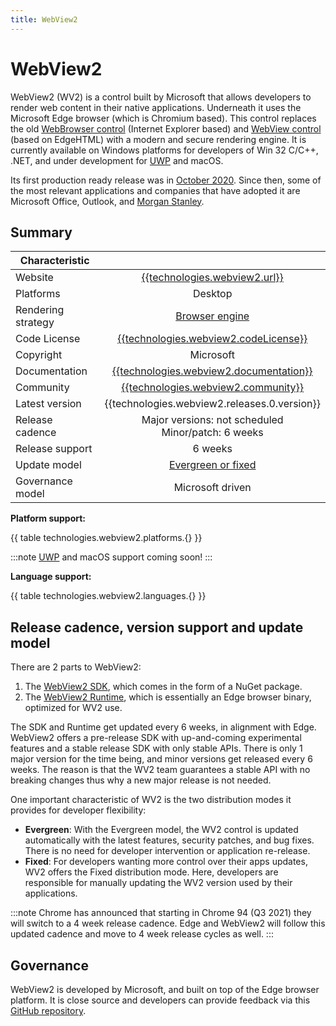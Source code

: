 ```yaml
---
title: WebView2
---
```


# WebView2

WebView2 (WV2) is a control built by Microsoft that allows developers to render web content in their
native applications. Underneath it uses the Microsoft Edge browser (which is Chromium based). This
control replaces the old [WebBrowser control] (Internet Explorer based) and [WebView control] (based
on EdgeHTML) with a modern and secure rendering engine. It is currently available on Windows
platforms for developers of Win 32 C/C++, .NET, and under development for [UWP] and macOS.

Its first production ready release was in [October 2020][WebView2 GA Blog]. Since then, some
of the most relevant applications and companies that have adopted it are Microsoft Office, Outlook,
and [Morgan Stanley].

## Summary

| Characteristic |        |
| -------------- | :----: |
| Website | [{{technologies.webview2.url}}]({{technologies.webview2.url}}) |
| Platforms | Desktop |
| Rendering strategy | [Browser engine] |
| Code License | [{{technologies.webview2.codeLicense}}] |
| Copyright | Microsoft |
| Documentation | [{{technologies.webview2.documentation}}]({{technologies.webview2.documentation}}) |
| Community | [{{technologies.webview2.community}}]({{technologies.webview2.community}}) |
| Latest version | {{technologies.webview2.releases.0.version}} |
| Release cadence | Major versions: not scheduled <br/> Minor/patch: 6 weeks |
| Release support | 6 weeks |
| Update model | [Evergreen or fixed][WebView2_DistributionDoc] |
| Governance model | Microsoft driven |

**Platform support:**

{{ table technologies.webview2.platforms.{} }}

:::note
[UWP] and macOS support coming soon!
:::

**Language support:**

{{ table technologies.webview2.languages.{} }}

## Release cadence, version support and update model

There are 2 parts to WebView2:

1. The [WebView2 SDK], which comes in the form of a NuGet package.
1. The [WebView2 Runtime], which is essentially an Edge browser binary, optimized for WV2 use.

The SDK and Runtime get updated every 6 weeks, in alignment with Edge. WebView2 offers a pre-release
SDK with up-and-coming experimental features and a stable release SDK with only stable APIs. There
is only 1 major version for the time being, and minor versions get released every 6 weeks. The
reason is that the WV2 team guarantees a stable API with no breaking changes thus why a new major
release is not needed.

One important characteristic of WV2 is the two distribution modes it provides for developer
flexibility:

* **Evergreen**: With the Evergreen model, the WV2 control is updated automatically with the latest
  features, security patches, and bug fixes. There is no need for developer intervention or
  application re-release.
* **Fixed**: For developers wanting more control over their apps updates, WV2 offers the Fixed
  distribution mode. Here, developers are responsible for manually updating the WV2 version used by
  their applications.

:::note
Chrome has announced that starting in Chrome 94 (Q3 2021) they will switch to a 4 week release
cadence. Edge and WebView2 will follow this updated cadence and move to 4 week release cycles as
well.
:::

## Governance

WebView2 is developed by Microsoft, and built on top of the Edge browser platform. It is close
source and developers can provide feedback via this
[GitHub repository]({{technologies.webview2.community}}).

<!-- Ref links -->

[Browser engine]: ./browser-engine.md
[Morgan Stanley]: https://www.youtube.com/watch?v=8y3ZCzw3LtA
[UWP]: https://docs.microsoft.com/en-us/windows/uwp/get-started/universal-application-platform-guide
[WebBrowser control]: https://docs.microsoft.com/en-us/dotnet/desktop/winforms/controls/webbrowser-control-overview?view=netframeworkdesktop-4.8
[WebView Control]: https://docs.microsoft.com/en-us/windows/communitytoolkit/controls/wpf-winforms/webview
[WebView2 GA Blog]: https://blogs.windows.com/msedgedev/2020/10/19/edge-webview2-general-availability/
[WebView2 SDK]: https://www.nuget.org/packages/Microsoft.Web.WebView2
[WebView2 Runtime]: https://developer.microsoft.com/en-us/microsoft-edge/webview2/
[WebView2_DistributionDoc]: https://docs.microsoft.com/en-us/microsoft-edge/webview2/concepts/distribution?view=webview2-1.0.864.35
[{{technologies.webview2.codeLicense}}]: https://www.nuget.org/packages/Microsoft.Web.WebView2/0.9.430/License
